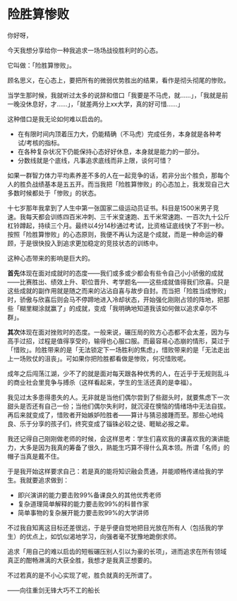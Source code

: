 # 险胜算惨败

你好呀，

今天我想分享给你一种我追求一场场战役胜利时的心态。

它叫做：「险胜算惨败」。

顾名思义，在心态上，要把所有的微弱优势胜出的结果，看作是彻头彻尾的惨败。

当学生那时候，我就听过太多的说辞和借口「我要是不马虎，就……」，「我就是前一晚没休息好，才……」，「就差两分上xx大学，真的好可惜……」

这种借口是我无论如何难以启齿的。

- 在有限时间内顶着压力大，仍能精确（不马虎）完成任务，本身就是各种考试/考核的指标。
- 在各种复杂状况下仍能保持心态好好休息，本身就是能力的一部分。
- 分数线就是个底线，凡事追求底线而非上限，谈何可惜？

如果一群智力体力平均素养差不多的人在一起竞争的话，若非分出个胜负，那每个人的胜负战绩基本是五五开。而当我把「险胜算惨败」的心态加上，我发现自己大多数时候都处于「惨败」的状态。

十七岁那年我拿到了人生中第一张国家二级运动员证书。科目是1500米男子竞速。我每天都会训练四百米冲刺、三千米变速跑、五千米常速跑、一百次九十公斤杠铃蹲起，持续三个月。最终以4分14秒通过考试，比资格证底线快了不到一秒。按照「险胜算惨败」的心态原则，我便不再认为这是个成就，而是一种命运的眷顾，于是很快投入到追求更加稳定的竞技状态的训练中。

这种心态带来的影响是巨大的。

**首先**体现在面对成就时的态度——我们或多或少都会有些令自己小小骄傲的成就——比赛胜出、绩效上升、职位晋升、考学题名——这些成就值得我们欣喜。只是这些成就的副作用就是随之而来的沾沾自喜与故步自封。而当把「险胜当成惨败」时，骄傲与欣喜后则会马不停蹄地进入冷却状态，开始强化刚刚占领的阵地，把那些「糊里糊涂就赢了」的成就，变成「我明确地知道我该如何做以追求卓尔不群」。

**其次**体现在面对挫败时的态度。一般来说，碾压局的败方心态都不会太差，因为与高手过招，过程是值得享受的，输得也心服口服。而最容易心态崩的情形，莫过于「惜败」。险胜带来的是「无法锁定下一场胜利的焦虑」，惜败带来的是「无法走出上一场败仗的沮丧」。可如果你把险胜都看做是惨败，何况惜败呢。

成年之后闯荡江湖，少不了的就是面对每天跟各种优秀的人，在近乎于无规则乱斗的商业社会里竞争与搏杀（这样看起来，学生的生活还真的是幸福）。

我见过太多患得患失的人。无非就是当他们偶尔尝到了些甜头时，就要焦虑下一次甜头是否还有自己一份；当他们偶尔失利时，就沉浸在懊恼的情绪场中无法自拔。再后来就变成了，惜败者开始嫉妒险胜者——算计与猜忌接踵而至。那些心地纯良、乐于分享的孩子们，终究变成了锱铢必较之徒、睚眦必报之辈。

我还记得自己刚刚做老师的时候，会这样思考：学生们喜欢我的课喜欢我的演讲能力，大多是因为我真的筹备了很久，熟能生巧算不得什么真本领。所谓「名师」的帽子当真是戴不住。

于是我开始这样要求自己：若是真的能将知识融会贯通，并能顺畅传递给我的学生。我就要追求做到：

- 即兴演讲的能力要击败99%备课良久的其他优秀老师
- 复杂道理简单解释的能力要击败99%的科普作家
- 简单事物的复杂展开能力要击败99%的大学讲师

不过我自知离这目标还差很远，于是乎便自觉地把目光放在所有人（包括我的学生）的优点上，如饥似渴地学习，向强者毫不犹豫地跪倒求师。

追求「用自己的难以启齿的短板碾压别人引以为豪的长项」，进而追求在所有领域真正的酣畅淋漓的大获全胜，我想才是我真正想要的。

不过若真的是不小心实现了呢，胜负就真的无所谓了。

——向往重剑无锋大巧不工的船长